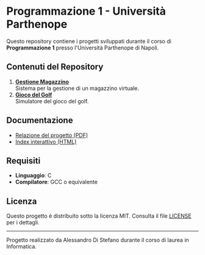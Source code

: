 # Programmazione 1 - Università Parthenope

Questo repository contiene i progetti sviluppati durante il corso di **Programmazione 1** presso l'Università Parthenope di Napoli.  

## Contenuti del Repository
1. **[Gestione Magazzino](Gestione_Magazzino/README.md)**  
   Sistema per la gestione di un magazzino virtuale.
2. **[Gioco del Golf](Gioco_del_Golf/README.md)**  
   Simulatore del gioco del golf.

## Documentazione
- [Relazione del progetto (PDF)](Progetto_Programmazione_1/docs/Pr_Di_Stefano_Alessandro.pdf)
- [Index interattivo (HTML)](Progetto_Programmazione_1/docs/index.html)

## Requisiti
- **Linguaggio**: C
- **Compilatore**: GCC o equivalente

## Licenza
Questo progetto è distribuito sotto la licenza MIT. Consulta il file [LICENSE](LICENSE) per i dettagli.

---
Progetto realizzato da Alessandro Di Stefano durante il corso di laurea in Informatica.

